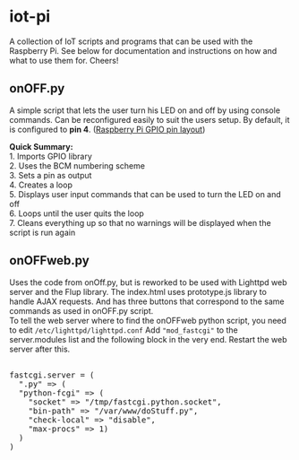 # iot-pi

A collection of IoT scripts and programs that can be used with the Raspberry Pi. See below for documentation and instructions on how and what to use them for. Cheers!

<h2>onOFF.py</h2>
<p>A simple script that lets the user turn his LED on and off by using console commands. Can be reconfigured easily to suit the users setup. By default, it is configured to <b>pin 4</b>. (<a href="http://www.elektronik-kompendium.de/sites/raspberry-pi/fotos/raspberry-pi-15.jpg">Raspberry Pi GPIO pin layout</a>)</p>
<b>Quick Summary:</b><br>
1. Imports GPIO library<br>
2. Uses the BCM numbering scheme<br>
3. Sets a pin as output<br>
4. Creates a loop<br>
5. Displays user input commands that can be used to turn the LED on and off<br>
6. Loops until the user quits the loop<br>
7. Cleans everything up so that no warnings will be displayed when the script is run again<br>
<h2>onOFFweb.py</h2>
Uses the code from onOff.py, but is reworked to be used with Lighttpd web server and the Flup library.
The index.html uses prototype.js library to handle AJAX requests. And has three buttons that correspond to the same commands as used in onOFF.py script.
<br>
To tell the web server where to find the onOFFweb python script, you need to edit <code>/etc/lighttpd/lighttpd.conf</code> Add <code>"mod_fastcgi"</code> to the server.modules list and the following block in the very end. Restart the web server after this.
<pre>  
fastcgi.server = (
  ".py" => (      
  "python-fcgi" => (       
    "socket" => "/tmp/fastcgi.python.socket",       
    "bin-path" => "/var/www/doStuff.py",      
    "check-local" => "disable",      
    "max-procs" => 1)  
  ) 
)  
</pre>

